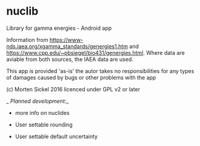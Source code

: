 # nuclib
Library for gamma energies - Android app

Information from https://www-nds.iaea.org/xgamma_standards/genergies1.htm and https://www.cpp.edu/~pbsiegel/bio431/genergies.html. Where data are aviable from both sources, the IAEA data are used. 

This app is provided 'as-is' the autor takes no responsibilities for any types of damages caused by bugs or other problems with the app 

 
 (c) Morten Sickel 2016 licenced under GPL v2 or later

_
_Planned development:__



* more info on nuclides

* User settable rounding

* User settable default uncertainty

